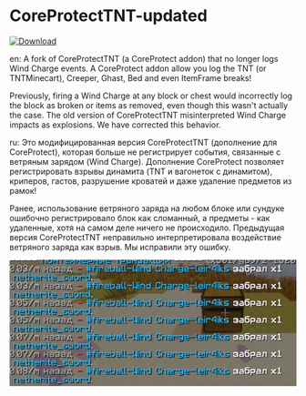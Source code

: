 # CoreProtectTNT-updated

[![Download](https://img.shields.io/badge/Download-Releases-blue?&style=for-the-badge&colorA=19201a&colorB=298046)](https://github.com/leir4iks/CoreProtectTNT-updated/releases/)

en:
A fork of CoreProtectTNT (a CoreProtect addon) that no longer logs Wind Charge events.
A CoreProtect addon allow you log the TNT (or TNTMinecart), Creeper, Ghast, Bed and even ItemFrame breaks!

Previously, firing a Wind Charge at any block or chest would incorrectly log the block as broken or items as removed, even though this wasn't actually the case. 
The old version of CoreProtectTNT misinterpreted Wind Charge impacts as explosions. We have corrected this behavior.

ru:
Это модифицированная версия CoreProtectTNT (дополнение для CoreProtect), которая больше не регистрирует события, связанные с ветряным зарядом (Wind Charge). 
Дополнение CoreProtect позволяет регистрировать взрывы динамита (TNT и вагонеток с динамитом), криперов, гастов, разрушение кроватей и даже удаление предметов из рамок!

Ранее, использование ветряного заряда на любом блоке или сундуке ошибочно регистрировало блок как сломанный, а предметы - как удаленные, хотя на самом деле ничего не происходило. 
Предыдущая версия CoreProtectTNT неправильно интерпретировала воздействие ветряного заряда как взрыв. Мы исправили эту ошибку.

<img src="wind.png" alt="leir4iks">
<div align="center">
